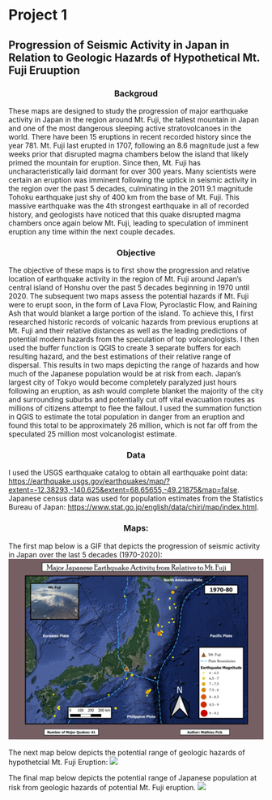 # Project 1

## Progression of Seismic Activity in Japan in Relation to Geologic Hazards of Hypothetical Mt. Fuji Eruuption

### <p align="center"> Backgroud <p/>
These maps are designed to study the progression of major earthquake activity in Japan in the region around Mt. Fuji, the tallest mountain in Japan and one of the most dangerous sleeping active stratovolcanoes in the world. There have been 15 eruptions in recent recorded history since the year 781. Mt. Fuji last erupted in 1707, following an 8.6 magnitude just a few weeks prior that disrupted magma chambers below the island that likely primed the mountain for eruption. Since then, Mt. Fuji has uncharacteristically laid dormant for over 300 years. Many scientists were certain an eruption was imminent following the uptick in seismic activity in the region over the past 5 decades, culminating in the 2011 9.1 magnitude Tohoku earthquake just shy of 400 km from the base of Mt. Fuji. This massive earthquake was the 4th strongest earthquake in all of recorded history, and geologists have noticed that this quake disrupted magma chambers once again below Mt. Fuji, leading to speculation of imminent eruption any time within the next couple decades. 

### <p align="center"> Objective <p/>
The objective of these maps is to first show the progression and relative location of earthquake activity in the region of Mt. Fuji around Japan’s central island of Honshu over the past 5 decades beginning in 1970 until 2020. The subsequent two maps assess the potential hazards if Mt. Fuji were to erupt soon, in the form of Lava Flow, Pyroclastic Flow, and Raining Ash that would blanket a large portion of the island. To achieve this, I first researched historic records of volcanic hazards from previous eruptions at Mt. Fuji and their relative distances as well as the leading predictions of potential modern hazards from the speculation of top volcanologists. I then used the buffer function is QGIS to create 3 separate buffers for each resulting hazard, and the best estimations of their relative range of dispersal. This results in two maps depicting the range of hazards and how much of the Japanese population would be at risk from each. Japan’s largest city of Tokyo would become completely paralyzed just hours following an eruption, as ash would complete blanket the majority of the city and surrounding suburbs and potentially cut off vital evacuation routes as millions of citizens attempt to flee the fallout. I used the summation function in QGIS to estimate the total population in danger from an eruption and found this total to be approximately 26 million, which is not far off from the speculated 25 million most volcanologist estimate. 

### <p align="center"> Data <p/>
I used the USGS earthquake catalog to obtain all earthquake point data: https://earthquake.usgs.gov/earthquakes/map/?extent=-12.38293,-140.625&extent=68.65655,-49.21875&map=false. Japanese census data was used for population estimates from the Statistics Bureau of Japan: https://www.stat.go.jp/english/data/chiri/map/index.html. 


### <p align="center"> Maps: <p/>
The first map below is a GIF that depicts the progression of seismic activity in Japan over the last 5 decades (1970-2020):
<img src="images/Japan Major Earthquakes over 50 years (1970-2020) (1).gif?raw=true"/>

The next map below depicts the potential range of geologic hazards of hypothetcial Mt. Fuji Eruption:
<img src="images/Potential Hazard Zones from Mt Fuji Eruption (1).png?raw=true"/>

The final map below depicts the potential range of Japanese population at risk from geologic hazards of potential Mt. Fuji eruption. 
<img src="images/Population in Danger from Eruption (1).png?raw=true"/>

